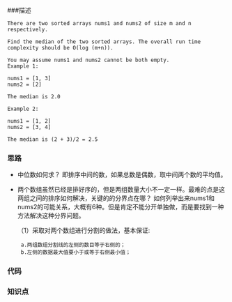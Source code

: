 ###描述
```
There are two sorted arrays nums1 and nums2 of size m and n respectively.

Find the median of the two sorted arrays. The overall run time complexity should be O(log (m+n)).

You may assume nums1 and nums2 cannot be both empty.
Example 1:

nums1 = [1, 3]
nums2 = [2]

The median is 2.0

Example 2:

nums1 = [1, 2]
nums2 = [3, 4]

The median is (2 + 3)/2 = 2.5

```


### 思路  

* 中位数如何求？ 即排序中间的数，如果总数是偶数，取中间两个数的平均值。
* 两个数组虽然已经是排好序的，但是两组数量大小不一定一样。最难的点是这两组之间的排序如何解决，关键的的分界点在哪？
如何列举出来nums1和nums2的可能关系，大概有6种。但是肯定不能分开单独做，而是要找到一种方法解决这种分界问题。
  
  （1）采取对两个数组进行分割的做法，基本保证: 
       
       a.两组数组分割线的左侧的数目等于右侧的；
       b.左侧的数据最大值要小于或等于右侧最小值；
  

### 代码

### 知识点
